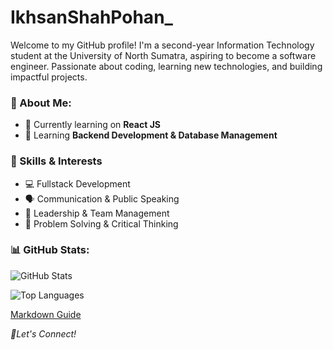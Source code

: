 # IkhsanShahPohan_
Welcome to my GitHub profile! I'm a second-year Information Technology student at the University of North Sumatra, aspiring to become a software engineer. Passionate about coding, learning new technologies, and building impactful projects.

### 🚀 About Me:
- 🔭 Currently learning on **React JS**
- 🌱 Learning **Backend Development & Database Management**

### 🎯 Skills & Interests
- 💻 Fullstack Development
- 🗣️ Communication & Public Speaking
- 👥 Leadership & Team Management
- 🧩 Problem Solving & Critical Thinking

### 📊 GitHub Stats:
<p>
  <img src="https://github-readme-stats.vercel.app/api?username=IkhsanShahPohan&show_icons=true&theme=tokyonight&count_private=true" alt="GitHub Stats" />
</p>

<p>
  <img src="https://github-readme-stats.vercel.app/api/top-langs/?username=IkhsanShahPohan&layout=compact&theme=tokyonight" alt="Top Languages" />
</p>

[Markdown Guide](https://www.markdownguide.org)

*🚀Let's Connect!*
